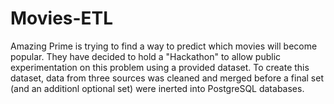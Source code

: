 # Movies-ETL

Amazing Prime is trying to find a way to predict which movies will become popular. They have decided to hold a "Hackathon" to allow public experimentation on this problem using a provided dataset. To create this dataset, data from three sources was cleaned and merged before a final set (and an additionl optional set) were inerted into PostgreSQL databases.
